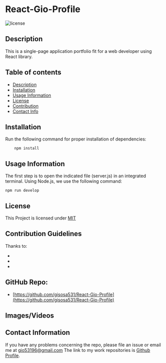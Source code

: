 # React-Gio-Profile
![license](https://img.shields.io/badge/License-MIT-yellow.svg)

## Description

This is a single-page application portfolio fit for a web developer using React library.

## Table of contents

* [Description](#description)
* [Installation](#installation)
* [Usage Information](#usage)
* [License](#license) 
* [Contribution](#contribution)
* [Contact Info](#questions)

## Installation
Run the following command for proper installation of dependencies:
```
    npm install
```


## Usage Information
The first step is to open the indicated file (server.js) in an integrated terminal. 
Using Node.js, we use the following command:
```
npm run develop
```

## License
This Project is licensed under [MIT](https://opensource.org/licenses/MIT)

## Contribution Guidelines
Thanks to:
* []()
* []()
* []()

## GitHub Repo:
* [https://github.com/gisosa531/React-Gio-Profile](https://github.com/gisosa531/React-Gio-Profile)

## Images/Videos

## Contact Information
If you have any problems concerning the repo, please file an issue or email me at 
gio53196@gmail.com
The link to my work repositories is 
[Github Profile](https://github.com/gisosa531/).